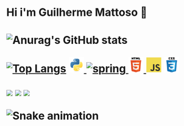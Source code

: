 <h1>Hi i'm Guilherme Mattoso 👋<h1> 
  
![Anurag's GitHub stats](https://github-readme-stats.vercel.app/api?username=mattosoguilherme&show_icons=true&theme=dracula) 

[![Top Langs](https://github-readme-stats.vercel.app/api/top-langs/?username=mattosoguilherme&layout=compact&theme=dracula)](https://github.com/mattosoguilherme?tab=repositories) <a href="https://www.python.org" target="_blank"> <img src="https://raw.githubusercontent.com/devicons/devicon/master/icons/python/python-original.svg" alt="python" width="40" height="40"/> </a> <a href="https://jupyter.org/index.html" target="_blank"> <img src="https://www.vectorlogo.zone/logos/jupyter/jupyter-icon.svg" alt="spring" width="40" height="40"/> </a> <a href="https://www.w3.org/html/" target="_blank"> <img src="https://raw.githubusercontent.com/devicons/devicon/master/icons/html5/html5-original-wordmark.svg" alt="html5" width="40" height="40"/> </a> <a href="https://developer.mozilla.org/en-US/docs/Web/JavaScript" target="_blank"> <img src="https://raw.githubusercontent.com/devicons/devicon/master/icons/javascript/javascript-original.svg" alt="javascript" width="40" height="40"/></a> <a href="https://www.w3schools.com/css/" target="_blank"> <img src="https://raw.githubusercontent.com/devicons/devicon/master/icons/css3/css3-original-wordmark.svg" alt="css3" width="40" height="40"/> </a>
  
[<img src = "https://img.shields.io/badge/instagram-%23E4405F.svg?&style=for-the-badge&logo=instagram&logoColor=white">](https://www.instagram.com/mattoso_guilherme/) [<img src="https://img.shields.io/badge/linkedin-%230077B5.svg?&style=for-the-badge&logo=linkedin&logoColor=white" />](https://www.linkedin.com/in/guilherme-mattoso-4b654420b/) [<img src="https://img.shields.io/badge/-gmail-2EC866?style=for-the-badge&logo=gmail&logoColor=white" />](mailto:guilhermemktfran@gmail.com)

![Snake animation](https://github.com/codethi/codethi/blob/output/github-contribution-grid-snake.svg)

